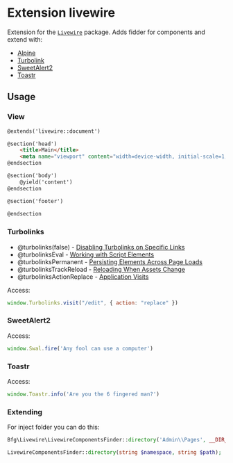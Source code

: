# Extension livewire

Extension for the [`Livewire`](https://laravel-livewire.com/) package. 
Adds fidder for components and extend with: 
* [Alpine](https://alpinejs.dev/) 
* [Turbolink](https://github.com/turbolinks/turbolinks)
* [SweetAlert2](https://sweetalert2.github.io/)
* [Toastr](https://github.com/CodeSeven/toastr)

## Usage

### View
```html
@extends('livewire::document')

@section('head')
    <title>Main</title>
    <meta name="viewport" content="width=device-width, initial-scale=1, shrink-to-fit=no"/>
@endsection

@section('body')
    @yield('content')
@endsection

@section('footer')
    
@endsection
```

### Turbolinks

* @turbolinks(false) - [Disabling Turbolinks on Specific Links](https://github.com/turbolinks/turbolinks#disabling-turbolinks-on-specific-links)
* @turbolinksEval - [Working with Script Elements](https://github.com/turbolinks/turbolinks#working-with-script-elements)
* @turbolinksPermanent - [Persisting Elements Across Page Loads](https://github.com/turbolinks/turbolinks#persisting-elements-across-page-loads)
* @turbolinksTrackReload - [Reloading When Assets Change](https://github.com/turbolinks/turbolinks#reloading-when-assets-change)
* @turbolinksActionReplace - [Application Visits](https://github.com/turbolinks/turbolinks#application-visits)

Access:
```javascript
window.Turbolinks.visit("/edit", { action: "replace" })
```

### SweetAlert2
Access:
```javascript
window.Swal.fire('Any fool can use a computer')
```
### Toastr
Access:
```javascript
window.Toastr.info('Are you the 6 fingered man?')
```

### Extending

For inject folder you can do this:
```php
Bfg\Livewire\LivewireComponentsFinder::directory('Admin\\Pages', __DIR__.'/../Pages');
```
```php
LivewireComponentsFinder::directory(string $namespace, string $path);
```
